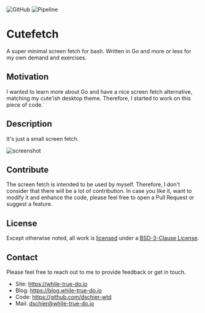 ![GitHub](https://img.shields.io/github/license/dschier-wtd/cutefetch)
![Pipeline](https://github.com/dschier-wtd/cutefetch/actions/workflows/pipeline.yml/badge.svg)

# Cutefetch

A super minimal screen fetch for bash. Written in Go and more or less for my own
demand and exercises.

## Motivation

I wanted to learn more about Go and have a nice screen fetch alternative,
matching my cute'ish desktop theme. Therefore, I started to work on this piece
of code.`

## Description

It's just a small screen fetch.

![screenshot](./docs/assets/cutefetch-screenshot.png)

## Contribute

The screen fetch is intended to be used by myself. Therefore, I don't consider
that there will be a lot of contribution. In case you like it, want to modify it
and enhance the code, please feel free to open a Pull Request or suggest a
feature.

## License

Except otherwise noted, all work is [licensed](LICENSE) under a
[BSD-3-Clause License](https://opensource.org/licenses/BSD-3-Clause).

## Contact

Please feel free to reach out to me to provide feedback or get in touch.

- Site: <https://while-true-do.io>
- Blog: <https://blog.while-true-do.io>
- Code: <https://github.com/dschier-wtd>
- Mail: [dschier@while-true-do.io](mailto:dschier@while-true-do.io)
